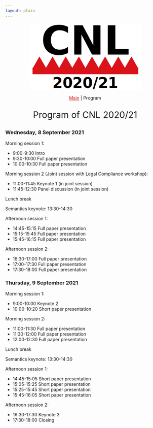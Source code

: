 ```yaml
---
layout: plain
---
```

<style>
a { color: #da121a; }
#main_content a:hover { color: #da121a; }
</style>
<p align="middle"><img src="cnl2020logo.png"/></p>

<p align="middle"><a href="cnl2020.html">Main</a> | Program</p>

<p align="middle" style="font-size:200%">Program of CNL 2020/21</p>


### Wednesday, 8 September 2021

Morning session 1:

- 9:00-9:30 Intro
- 9:30-10:00 Full paper presentation
- 10:00-10:30 Full paper presentation

Morning session 2 (Joint session with Legal Compliance workshop):

- 11:00-11:45 Keynote 1 (in joint session)
- 11:45-12:30 Panel discussion (in joint session)

Lunch break

Semantics keynote: 13:30-14:30

Afternoon session 1:

- 14:45-15:15 Full paper presentation
- 15:15-15:45 Full paper presentation
- 15:45-16:15 Full paper presentation

Afternoon session 2:

- 16:30-17:00 Full paper presentation
- 17:00-17:30 Full paper presentation
- 17:30-18:00 Full paper presentation


### Thursday, 9 September 2021

Morning session 1:

- 9:00-10:00 Keynote 2
- 10:00-10:20 Short paper presentation

Morning session 2:

- 11:00-11:30 Full paper presentation
- 11:30-12:00 Full paper presentation
- 12:00-12:30 Full paper presentation

Lunch break

Semantics keynote: 13:30-14:30

Afternoon session 1:

- 14:45-15:05 Short paper presentation
- 15:05-15:25 Short paper presentation
- 15:25-15:45 Short paper presentation
- 15:45-16:05 Short paper presentation

Afternoon session 2:

- 16:30-17:30 Keynote 3
- 17:30-18:00 Closing

